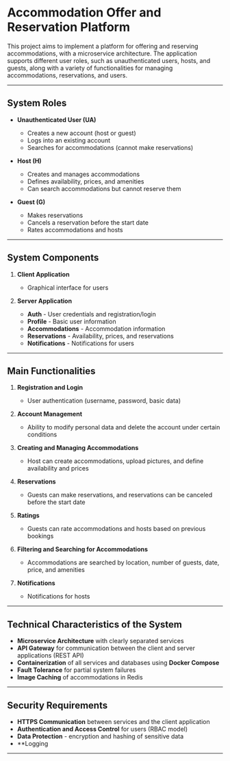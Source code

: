 # Accommodation Offer and Reservation Platform

This project aims to implement a platform for offering and reserving accommodations, with a microservice architecture. The application supports different user roles, such as unauthenticated users, hosts, and guests, along with a variety of functionalities for managing accommodations, reservations, and users.

---

## **System Roles**

- **Unauthenticated User (UA)**  
  - Creates a new account (host or guest)
  - Logs into an existing account
  - Searches for accommodations (cannot make reservations)

- **Host (H)**  
  - Creates and manages accommodations
  - Defines availability, prices, and amenities
  - Can search accommodations but cannot reserve them

- **Guest (G)**  
  - Makes reservations
  - Cancels a reservation before the start date
  - Rates accommodations and hosts

---

## **System Components**

1. **Client Application**  
   - Graphical interface for users

2. **Server Application**  
   - **Auth** - User credentials and registration/login
   - **Profile** - Basic user information
   - **Accommodations** - Accommodation information
   - **Reservations** - Availability, prices, and reservations
   - **Notifications** - Notifications for users

---

## **Main Functionalities**

1. **Registration and Login**  
   - User authentication (username, password, basic data)

2. **Account Management**  
   - Ability to modify personal data and delete the account under certain conditions

3. **Creating and Managing Accommodations**  
   - Host can create accommodations, upload pictures, and define availability and prices

4. **Reservations**  
   - Guests can make reservations, and reservations can be canceled before the start date

5. **Ratings**  
   - Guests can rate accommodations and hosts based on previous bookings

6. **Filtering and Searching for Accommodations**  
   - Accommodations are searched by location, number of guests, date, price, and amenities

7. **Notifications**  
   - Notifications for hosts

---

## **Technical Characteristics of the System**

- **Microservice Architecture** with clearly separated services
- **API Gateway** for communication between the client and server applications (REST API)
- **Containerization** of all services and databases using **Docker Compose**
- **Fault Tolerance** for partial system failures
- **Image Caching** of accommodations in Redis

---

## **Security Requirements**

- **HTTPS Communication** between services and the client application
- **Authentication and Access Control** for users (RBAC model)
- **Data Protection** - encryption and hashing of sensitive data
- **Logging

---
